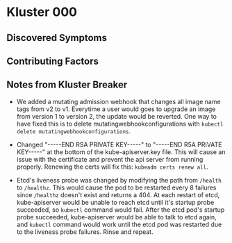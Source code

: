 # Kluster 000

## Discovered Symptoms

## Contributing Factors

## Notes from Kluster Breaker

- We added a mutating admission webhook that changes all image name tags from v2 to v1. Everytime a user would goes to upgrade an image from version 1 to version 2, the update would be reverted. One way to have fixed this is to delete mutatingwebhookconfigurations with `kubectl delete mutatingwebhookconfigurations`.

- Changed "-----END RSA PRIVATE KEY-----" to "-----END R5A PRIVATE KEY-----" at the bottom of the kube-apiserver.key file. This will cause an issue with the certificate and prevent the api server from running properly. Renewing the certs will fix this: `kubeadm certs renew all`.

- Etcd's liveness probe was changed by modifying the path from `/health` to `/healthz`. This would cause the pod to be restarted every 8 failures since `/healthz` doesn't exist and returns a 404. At each restart of etcd, kube-apiserver would be unable to reach etcd until it's startup probe succeeded, so `kubectl` command would fail. After the etcd pod's startup probe succeeded, kube-apiserver would be able to talk to etcd again, and `kubectl` command would work until the etcd pod was restarted due to the liveness probe failures. Rinse and repeat. 
